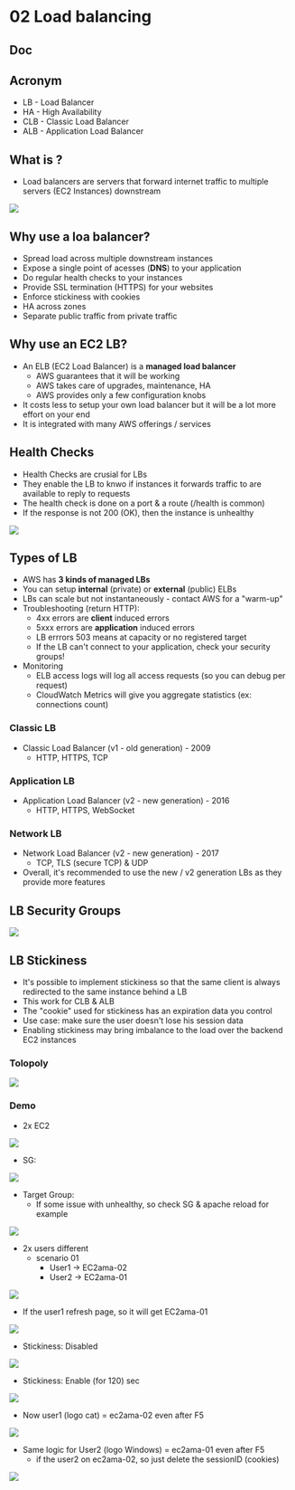 # 02 Load balancing

## Doc

## Acronym
* LB - Load Balancer
* HA - High Availability
* CLB - Classic Load Balancer
* ALB - Application Load Balancer

## What is ?
* Load balancers are servers that forward internet traffic to multiple servers (EC2 Instances) downstream

[<img src="https://i.imgur.com/FaGoVIg.png">](https://i.imgur.com/FaGoVIg.png)

## Why use a loa balancer?
* Spread load across multiple downstream instances
* Expose a single point of acesses (**DNS**) to your application
* Do regular health checks to your instances
* Provide SSL termination (HTTPS) for your websites
* Enforce stickiness with cookies
* HA across zones
* Separate public traffic from private traffic

## Why use an EC2 LB?
* An ELB (EC2 Load Balancer) is a **managed load balancer**
    * AWS guarantees that it will be working
    * AWS takes care of upgrades, maintenance, HA
    * AWS provides only a few configuration knobs
* It costs less to setup your own load balancer but it will be a lot more effort on your end
* It is integrated with many AWS offerings / services

## Health Checks 
* Health Checks are crusial for LBs
* They enable the LB to knwo if instances it forwards traffic to are available to reply to requests
* The health check is done on a port & a route (/health is common)
* If the response is not 200 (OK), then the instance is unhealthy

[<img src="https://i.imgur.com/O7EMFQM.png">](https://i.imgur.com/O7EMFQM.png)

## Types of LB
* AWS has **3 kinds of managed LBs**
* You can setup **internal** (private) or **external** (public) ELBs
* LBs can scale but not instantaneously - contact AWS for a "warm-up"
* Troubleshooting (return HTTP):
    * 4xx errors are **client** induced errors
    * 5xxx errors are **application** induced errors
    * LB errrors 503 means at capacity or no registered target
    * If the LB can't connect to your application, check your security groups!
* Monitoring 
    * ELB access logs will log all access requests (so you can debug per request)
    * CloudWatch Metrics will give you aggregate statistics (ex: connections count)

### Classic LB 
* Classic Load Balancer (v1 - old generation) - 2009
    * HTTP, HTTPS, TCP

### Application LB
* Application Load Balancer (v2 - new generation) - 2016
    * HTTP, HTTPS, WebSocket
    
### Network LB
* Network Load Balancer (v2 - new generation) - 2017
    * TCP, TLS (secure TCP) & UDP
* Overall, it's recommended to use the new / v2 generation LBs as they provide more features

## LB Security Groups

[<img src="https://i.imgur.com/3V6zgOR.png">](https://i.imgur.com/3V6zgOR.png)

## LB Stickiness
* It's possible to implement stickiness so that the same client is always redirected to the same instance behind a LB
* This work for CLB & ALB
* The "cookie" used for stickiness has an expiration data you control
* Use case: make sure the user doesn't lose his session data
* Enabling stickiness may bring imbalance to the load over the backend EC2 instances

### Tolopoly
[<img src="https://i.imgur.com/PxojDpb.png">](https://i.imgur.com/PxojDpb.png)

### Demo
* 2x EC2

[<img src="https://i.imgur.com/0A1LMyF.png">](https://i.imgur.com/0A1LMyF.png)

* SG: 

[<img src="https://i.imgur.com/oF0kTzV.png">](https://i.imgur.com/oF0kTzV.png)

* Target Group:
   * If some issue with unhealthy, so check SG & apache reload for example
   
[<img src="https://i.imgur.com/4ftYCk2.png">](https://i.imgur.com/4ftYCk2.png)

* 2x users different
   * scenario 01
      * User1 -> EC2ama-02
      * User2 -> EC2ama-01

[<img src="https://i.imgur.com/L5ZZ6Hr.png">](https://i.imgur.com/L5ZZ6Hr.png)

* If  the user1 refresh page, so it will get EC2ama-01

[<img src="https://i.imgur.com/WkXPHmv.png">](https://i.imgur.com/WkXPHmv.png)

* Stickiness: Disabled

[<img src="https://i.imgur.com/ZaAA1Qh.png">](https://i.imgur.com/ZaAA1Qh.png)

* Stickiness: Enable (for 120) sec

[<img src="https://i.imgur.com/121DU4N.png">](https://i.imgur.com/121DU4N.png)

* Now user1 (logo cat) = ec2ama-02 even after F5

[<img src="https://i.imgur.com/XpzC5BX.png">](https://i.imgur.com/XpzC5BX.png)

* Same logic for User2 (logo Windows) = ec2ama-01 even after F5
   * if the user2 on ec2ama-02, so just delete the sessionID (cookies)
   
[<img src="https://i.imgur.com/S9vL5lc.png">](https://i.imgur.com/S9vL5lc.png)
